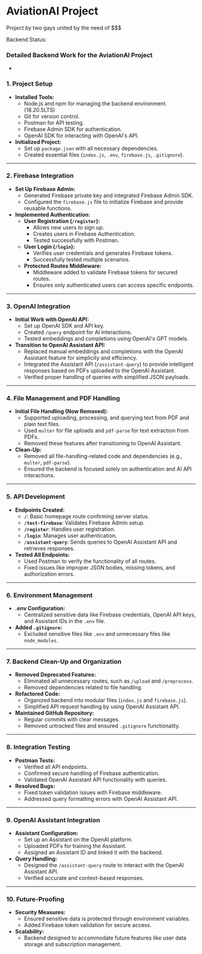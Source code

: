 # AviationAI Project
Project by two gays united by the need of $$$

Backend Status:

### Detailed Backend Work for the AviationAI Project
-

### **1. Project Setup**
- **Installed Tools:**
  - Node.js and npm for managing the backend environment. (18.20.5LTS)
  - Git for version control.
  - Postman for API testing.
  - Firebase Admin SDK for authentication.
  - OpenAI SDK for interacting with OpenAI's API.
- **Initialized Project:**
  - Set up `package.json` with all necessary dependencies.
  - Created essential files (`index.js`, `.env`, `firebase.js`, `.gitignore`).

---

### **2. Firebase Integration**
- **Set Up Firebase Admin:**
  - Generated Firebase private key and integrated Firebase Admin SDK.
  - Configured the `firebase.js` file to initialize Firebase and provide reusable functions.
- **Implemented Authentication:**
  - **User Registration (`/register`):**
    - Allows new users to sign up.
    - Creates users in Firebase Authentication.
    - Tested successfully with Postman.
  - **User Login (`/login`):**
    - Verifies user credentials and generates Firebase tokens.
    - Successfully tested multiple scenarios.
  - **Protected Routes Middleware:**
    - Middleware added to validate Firebase tokens for secured routes.
    - Ensures only authenticated users can access specific endpoints.

---

### **3. OpenAI Integration**
- **Initial Work with OpenAI API:**
  - Set up OpenAI SDK and API key.
  - Created `/query` endpoint for AI interactions.
  - Tested embeddings and completions using OpenAI's GPT models.
- **Transition to OpenAI Assistant API:**
  - Replaced manual embeddings and completions with the OpenAI Assistant feature for simplicity and efficiency.
  - Integrated the Assistant API (`/assistant-query`) to provide intelligent responses based on PDFs uploaded to the OpenAI Assistant.
  - Verified proper handling of queries with simplified JSON payloads.

---

### **4. File Management and PDF Handling**
- **Initial File Handling (Now Removed):**
  - Supported uploading, processing, and querying text from PDF and plain text files.
  - Used `multer` for file uploads and `pdf-parse` for text extraction from PDFs.
  - Removed these features after transitioning to OpenAI Assistant.
- **Clean-Up:**
  - Removed all file-handling-related code and dependencies (e.g., `multer`, `pdf-parse`).
  - Ensured the backend is focused solely on authentication and AI API interactions.

---

### **5. API Development**
- **Endpoints Created:**
  - **`/`**: Basic homepage route confirming server status.
  - **`/test-firebase`**: Validates Firebase Admin setup.
  - **`/register`**: Handles user registration.
  - **`/login`**: Manages user authentication.
  - **`/assistant-query`**: Sends queries to OpenAI Assistant API and retrieves responses.
- **Tested All Endpoints:**
  - Used Postman to verify the functionality of all routes.
  - Fixed issues like improper JSON bodies, missing tokens, and authorization errors.

---

### **6. Environment Management**
- **.env Configuration:**
  - Centralized sensitive data like Firebase credentials, OpenAI API keys, and Assistant IDs in the `.env` file.
- **Added `.gitignore`:**
  - Excluded sensitive files like `.env` and unnecessary files like `node_modules`.

---

### **7. Backend Clean-Up and Organization**
- **Removed Deprecated Features:**
  - Eliminated all unnecessary routes, such as `/upload` and `/preprocess`.
  - Removed dependencies related to file handling.
- **Refactored Code:**
  - Organized backend into modular files (`index.js` and `firebase.js`).
  - Simplified API request handling by using OpenAI Assistant API.
- **Maintained GitHub Repository:**
  - Regular commits with clear messages.
  - Removed untracked files and ensured `.gitignore` functionality.

---

### **8. Integration Testing**
- **Postman Tests:**
  - Verified all API endpoints.
  - Confirmed secure handling of Firebase authentication.
  - Validated OpenAI Assistant API functionality with queries.
- **Resolved Bugs:**
  - Fixed token validation issues with Firebase middleware.
  - Addressed query formatting errors with OpenAI Assistant API.

---

### **9. OpenAI Assistant Integration**
- **Assistant Configuration:**
  - Set up an Assistant on the OpenAI platform.
  - Uploaded PDFs for training the Assistant.
  - Assigned an Assistant ID and linked it with the backend.
- **Query Handling:**
  - Designed the `/assistant-query` route to interact with the OpenAI Assistant API.
  - Verified accurate and context-based responses.

---

### **10. Future-Proofing**
- **Security Measures:**
  - Ensured sensitive data is protected through environment variables.
  - Added Firebase token validation for secure access.
- **Scalability:**
  - Backend designed to accommodate future features like user data storage and subscription management.